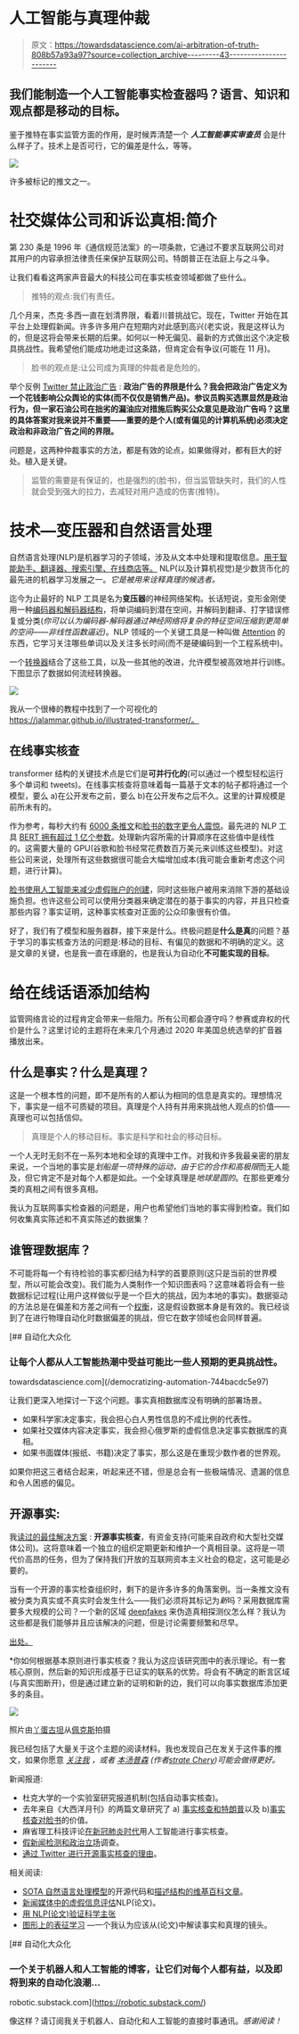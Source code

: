 # 人工智能与真理仲裁

> 原文：<https://towardsdatascience.com/ai-arbitration-of-truth-808b57a93a97?source=collection_archive---------43----------------------->

## 我们能制造一个人工智能事实检查器吗？语言、知识和观点都是移动的目标。

鉴于推特在事实监管方面的作用，是时候弄清楚一个 ***人工智能事实审查员*** 会是什么样子了。技术上是否可行，它的偏差是什么，等等。

![](img/8788b132b57657a9511e14930b0686b3.png)

许多被标记的推文之一。

# 社交媒体公司和诉讼真相:简介

第 230 条是 1996 年《通信规范法案》的一项条款，它通过不要求互联网公司对其用户的内容承担法律责任来保护互联网公司。特朗普正在法庭上与之斗争。

让我们看看这两家声音最大的科技公司在事实核查领域都做了些什么。

> 推特的观点:我们有责任。

几个月来，杰克·多西一直在划清界限，看着川普挑战它。现在，Twitter 开始在其平台上处理假新闻。许多许多用户在短期内对此感到高兴(老实说，我是这样认为的，但是这将会带来长期的后果。如何以一种无偏见、最新的方式做出这个决定极具挑战性。我希望他们能成功地走过这条路，但肯定会有争议(可能在 11 月)。

> 脸书的观点是:让公司成为真理的仲裁者是危险的。

举个反例 [Twitter 禁止政治广告](https://www.nytimes.com/2019/10/30/technology/twitter-political-ads-ban.html) : **政治广告的界限是什么？我会把政治广告定义为一个花钱影响公众舆论的实体(而不仅仅是销售产品)。参议员购买选票显然是政治行为，但一家石油公司在拙劣的漏油应对措施后购买公众意见是政治广告吗？这里的具体答案对我来说并不重要——重要的是个人(或有偏见的计算机系统)必须决定政治和非政治广告之间的界限。**

问题是，这两种仲裁事实的方法，都是有效的论点，如果做得对，都有巨大的好处。植入是关键。

> 监管的需要是有保证的，也是强烈的(脸书)，但当监管缺失时，我们的人性就会受到强大的拉力，去减轻对用户造成的伤害(推特)。

# 技术—变压器和自然语言处理

自然语言处理(NLP)是机器学习的子领域，涉及从文本中处理和提取信息。[用于智能助手、翻译器、搜索引擎、在线商店等。](https://en.wikipedia.org/wiki/Natural_language_processing) NLP(以及计算机视觉)是少数货币化的最先进的机器学习发展之一。*它是被用来诠释真理的候选者。*

迄今为止最好的 NLP 工具是名为**变压器**的神经网络架构。长话短说，变形金刚使用一种[编码器和解码器结构](/understanding-encoder-decoder-sequence-to-sequence-model-679e04af4346)，将单词编码到潜在空间，并解码到翻译、打字错误修复或分类(*你可以认为编码器-解码器通过神经网络将复杂的特征空间压缩到更简单的空间——非线性函数逼近)*。NLP 领域的一个关键工具是一种叫做 [Attention](https://medium.com/@joealato/attention-in-nlp-734c6fa9d983) 的东西，它学习关注哪些单词以及关注多长时间(而不是硬编码到一个工程系统中)。

一个[转换器](https://arxiv.org/pdf/1810.04805.pd)结合了这些工具，以及一些其他的改进，允许模型被高效地并行训练。下图显示了数据如何流经转换器。

![](img/aa0cac8df54c19d7d8bd7f3551d40761.png)

我从一个很棒的教程中找到了一个可视化的 https://jalammar.github.io/illustrated-transformer/。

## 在线事实核查

transformer 结构的关键技术点是它们是**可并行化的**(可以通过一个模型轻松运行多个单词和 tweets)。在线事实核查将意味着每一篇基于文本的帖子都将通过一个模型，要么 a)在公开发布之前，要么 b)在公开发布之后不久。这里的计算规模是前所未有的。

作为参考，每秒大约有 [6000 条推文](https://www.internetlivestats.com/twitter-statistics/)和[脸书的数字更令人震惊](https://www.brandwatch.com/blog/facebook-statistics/)。最先进的 NLP 工具 [BERT 拥有超过 1 亿个参数](https://yashuseth.blog/2019/06/12/bert-explained-faqs-understand-bert-working/)。处理新内容所需的计算顺序在这些值中是线性的。这需要大量的 GPU(谷歌和脸书经常花费数百万美元来训练这些模型)。对这些公司来说，处理所有这些数据很可能会大幅增加成本(我可能会重新考虑这个问题，进行计算)。

[脸书使用人工智能来减少虚假账户的创建](https://phys.org/news/2019-05-fake-facebook-accounts-never-ending-bots.html)，同时这些账户被用来消除下游的基础设施负担。也许这些公司可以使用分类器来确定潜在的基于事实的内容，并且只检查那些内容？事实证明，这种事实核查对正面的公众印象很有价值。

好了，我们有了模型和服务器群，接下来是什么。终极问题是**什么是真**的问题？基于学习的事实核查方法的问题是:移动的目标、有偏见的数据和不明确的定义。这是文章的关键，也是我一直在琢磨的，也是我认为自动化**不可能实现的目标**。

# 给在线话语添加结构

监管网络言论的过程肯定会带来一些阻力。所有公司都会遵守吗？参赛或弃权的代价是什么？这里讨论的主题将在未来几个月通过 2020 年美国总统选举的扩音器播放出来。

## 什么是事实？什么是真理？

这是一个根本性的问题，即不是所有的人都认为相同的信息是真实的。理想情况下，事实是一组不可质疑的项目。真理是个人持有并用来挑战他人观点的价值——真理也可以包括信仰。

> 真理是个人的移动目标。事实是科学和社会的移动目标。

一个人无时无刻不在一系列本地和全球的真理中工作。对我和许多我最亲密的朋友来说，一个当地的事实是*划船是一项特殊的运动，由于它的合作和高极限*而无人能及，但它肯定不是对每个人都是如此。一个全球真理是*地球是圆的*。在那些更难分类的真相之间有很多真相。

我认为互联网事实检查器的问题是，用户也希望他们当地的事实得到检查。我们如何收集真实陈述和不真实陈述的数据集？

## 谁管理数据库？

不可能将每一个有待检验的事实都归结为科学的首要原则(这只是当前的世界模型，所以可能会改变)。我们能为人类制作一个知识图表吗？这意味着将会有一些数据标记过程(让用户这样做似乎是一个巨大的挑战，因为本地的事实)。数据驱动的方法总是在偏差和方差之间有一个[权衡](/bias-variance-tradeoff-fundamentals-of-machine-learning-64467896ae67)，这是假设数据本身是有效的。我已经谈到了在进行物理自动化时数据偏差的挑战，但它在数字领域也会同样普遍。

[](/democratizing-automation-744bacdc5e97) [## 自动化大众化

### 让每个人都从人工智能热潮中受益可能比一些人预期的更具挑战性。

towardsdatascience.com](/democratizing-automation-744bacdc5e97) 

让我们更深入地探讨一下这个问题。事实真相数据库没有明确的部署场景。

*   如果科学家决定事实，我会担心白人男性信息的不成比例的代表性。
*   如果社交媒体内容决定事实，我会担心俄罗斯的虚假信息决定事实数据库的真相。
*   如果书面媒体(报纸、书籍)决定了事实，那么这是在重现少数作者的世界观。

如果你把这三者结合起来，听起来还不错，但是总会有一些极端情况、遗漏的信息和令人困惑的偏见。

## 开源事实:

我[读过的最佳解决方案](https://twitter.com/balajis/status/1266180931435417600) : **开源事实核查**，有资金支持(可能来自政府和大型社交媒体公司)。这将意味着一个独立的组织定期更新和维护一个真相目录。这将是一项代价高昂的任务，但为了保持我们开放的互联网资本主义社会的稳定，这可能是必要的。

当有一个开源的事实检查组织时，剩下的是许多许多的角落案例。当一条推文没有被分类为真实或不真实时会发生什么——我们必须将其标记为*新*吗？采用数据库需要多大规模的公司？一个新的区域 [deepfakes](https://en.wikipedia.org/wiki/Deepfake) 来伪造真相探测仪怎么样？我认为这些都是我们能够并且应该解决的问题，但是讨论需要频繁和尽早。

[出处。](https://twitter.com/balajis/status/1266180931435417600)

*你如何根据基本原则进行事实核查？我认为这应该研究图中的表示理论。有一套核心原则，然后新的知识形成基于已证实的联系的优势。将会有不确定的断言区域(与真实图断开)，但是通过建立新的证明和新的边，我们可以向事实数据库添加更多的条目。

![](img/120eaf59b7d8ef0daf0f1a7ed4b74b4e.png)

照片由[丫蛋古坦](https://www.pexels.com/@danya-gutan-1529084?utm_content=attributionCopyText&utm_medium=referral&utm_source=pexels)从[佩克斯](https://www.pexels.com/photo/man-reading-burning-newspaper-3278364/?utm_content=attributionCopyText&utm_medium=referral&utm_source=pexels)拍摄

我已经包括了大量关于这个主题的阅读材料。我也发现自己在发关于这件事的推文，如果你愿意 [*关注我*](https://twitter.com/natolambert) *，或者* [*本汤普森*](https://twitter.com/benthompson) *(作者*[*strate Chery*](https://stratechery.com/)*)可能会做得更好。*

新闻报道:

*   杜克大学的一个实验室研究报道机制(包括自动事实核查)。
*   去年来自《大西洋月刊》的两篇文章研究了 a) [事实核查和特朗普](https://www.theatlantic.com/magazine/archive/2019/06/fact-checking-donald-trump-ai/588028/)以及 b)[事实核查对脸书](https://www.theatlantic.com/technology/archive/2019/02/how-much-factchecking-worth-facebook/581899/)的价值。
*   麻省理工科技评论[在新冠肺炎时代](https://www.technologyreview.com/2020/05/29/1002349/ai-coronavirus-scientific-fact-checking/)用人工智能进行事实核查。
*   [假新闻检测和政治立场](https://bdtechtalks.com/2020/02/24/deep-learning-fake-news-stance-detection/)调查。
*   [通过 Twitter 进行开源事实核查的理由](https://twitter.com/balajis/status/1266180931435417600)。

相关阅读:

*   [SOTA 自然语言处理模型](https://pytorch.org/hub/pytorch_fairseq_roberta/)的开源代码和[描述结构的维基百科文章](https://en.wikipedia.org/wiki/Transformer_(machine_learning_model))。
*   [新闻媒体中的虚假信息评估](https://arxiv.org/pdf/1911.11951.pdf)NLP(论文)。
*   [用 NLP(论文)验证科学主张](https://arxiv.org/pdf/2004.14974.pdf)
*   [图形上的表征学习](https://www-cs.stanford.edu/people/jure/pubs/graphrepresentation-ieee17.pdf) —一个我认为应该从(论文)中解读事实和真理的镜头。

[](https://robotic.substack.com/) [## 自动化大众化

### 一个关于机器人和人工智能的博客，让它们对每个人都有益，以及即将到来的自动化浪潮…

robotic.substack.com](https://robotic.substack.com/) 

像这样？请订阅我关于机器人、自动化和人工智能的直接时事通讯。*感谢阅读！*